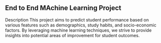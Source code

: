 ## End to End MAchine Learning Project

Description
This project aims to predict student performance based on various features such as demographics, study habits, and socio-economic factors. By leveraging machine learning techniques, we strive to provide insights into potential areas of improvement for student outcomes.
